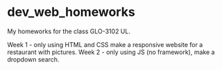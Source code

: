 # dev_web_homeworks

My homeworks for the class GLO-3102 UL. 

Week 1 - only using HTML and CSS make a responsive website for a restaurant with pictures.
Week 2 - only using JS (no framework), make a dropdown search.
